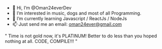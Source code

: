 - 👋 Hi, I’m @Oman24everDev
- 👀 I’m interested in music, dogs and most of all Programming.
- 🌱 I’m currently learning Javascript / ReactJs / NodeJs
- 📫 Just send me an email:  oman24ever@gmail.com

" Time is not gold now, it's PLATINUM! Better to do less than you hoped nothing at all. CODE, COMPILE!!! "
